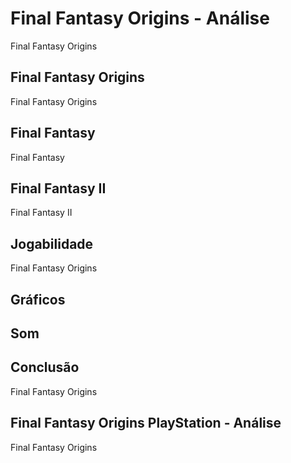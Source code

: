 ---
---

# Final Fantasy Origins - Análise

Final Fantasy Origins

## Final Fantasy Origins

Final Fantasy Origins

## Final Fantasy

Final Fantasy

## Final Fantasy II

Final Fantasy II

## Jogabilidade

Final Fantasy Origins

## Gráficos


## Som

## Conclusão

Final Fantasy Origins

## Final Fantasy Origins PlayStation - Análise

Final Fantasy Origins
